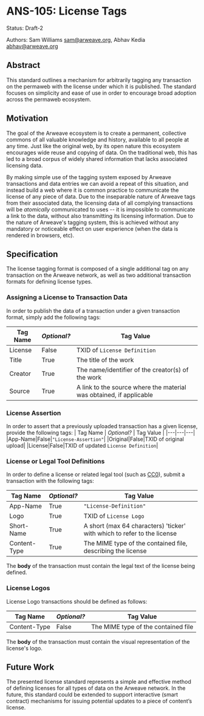 # ANS-105: License Tags

Status: Draft-2

Authors: Sam Williams <sam@arweave.org>, Abhav Kedia <abhav@arweave.org>

## Abstract

This standard outlines a mechanism for arbitrarily tagging any transaction on the permaweb with the license under which it is published. The standard focuses on simplicity and ease of use in order to encourage broad adoption across the permaweb ecosystem.

## Motivation

The goal of the Arweave ecosystem is to create a permanent, collective commons of all valuable knowledge and history, available to all people at any time. Just like the original web, by its open nature this ecosystem encourages wide reuse and copying of data. On the traditional web, this has led to a broad corpus of widely shared information that lacks associated licensing data.

By making simple use of the tagging system exposed by Arweave transactions and data entries we can avoid a repeat of this situation, and instead build a web where it is common practice to communicate the license of any piece of data. Due to the inseparable nature of Arweave tags from their associated data, the licensing data of all complying transactions will be _atomically_ communicated to uses -- it is impossible to communicate a link to the data, without also transmitting its licensing information. Due to the nature of Arweave's tagging system, this is achieved without any mandatory or noticeable effect on user experience (when the data is rendered in browsers, etc).

## Specification

The license tagging format is composed of a single additional tag on any transaction on the Arweave network, as well as two additional transaction formats for defining license types.

### Assigning a License to Transaction Data

In order to publish the data of a transaction under a given transaction format, simply add the following tags:

| Tag Name | _Optional?_ | Tag Value |
|---|---|---|
|License|False|TXID of `License Definition`|
|Title|True|The title of the work|
|Creator|True|The name/identifier of the creator(s) of the work|
|Source|True|A link to the source where the material was obtained, if applicable|

### License Assertion

In order to assert that a previously uploaded transaction has a given license, provide the following tags: 
| Tag Name | _Optional?_ | Tag Value |
|---|---|---|
|App-Name|False|`"License-Assertion"`|
|Original|False|TXID of original upload|
|License|False|TXID of updated `License Definition`|

### License or Legal Tool Definitions

In order to define a license or related legal tool (such as [CC0](https://wiki.creativecommons.org/wiki/CC0)), submit a transaction with the following tags:

| Tag Name | _Optional?_ | Tag Value |
|---|---|---|
|App-Name|True|`"License-Definition"`|
|Logo|True|TXID of `License Logo`|
|Short-Name|True|A short (max 64 characters) 'ticker' with which to refer to the license|
|Content-Type|True|The MIME type of the contained file, describing the license|

The **body** of the transaction must contain the legal text of the license being defined.

### License Logos

License Logo transactions should be defined as follows:

| Tag Name | _Optional?_ | Tag Value |
|---|---|---|
|Content-Type|False|The MIME type of the contained file|

The **body** of the transaction must contain the visual representation of the license's logo.

## Future Work

The presented license standard represents a simple and effective method of defining licenses for all types of data on the Arweave network. In the future, this standard could be extended to support interactive (smart contract) mechanisms for issuing potential updates to a piece of content’s license.
